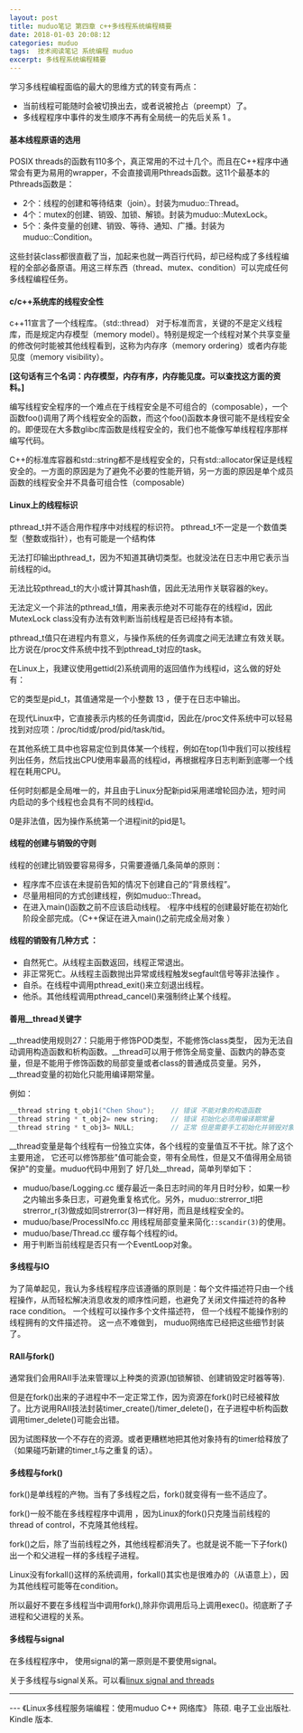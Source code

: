 ```yaml
---
layout: post
title: muduo笔记 第四章 c++多线程系统编程精要
date: 2018-01-03 20:08:12
categories: muduo
tags:  技术阅读笔记 系统编程 muduo 
excerpt: 多线程系统编程精要
---
```


学习多线程编程面临的最大的思维方式的转变有两点：

- 当前线程可能随时会被切换出去，或者说被抢占（preempt）了。 
- 多线程程序中事件的发生顺序不再有全局统一的先后关系 1 。

#### 基本线程原语的选用

POSIX threads的函数有110多个，真正常用的不过十几个。而且在C++程序中通常会有更为易用的wrapper，不会直接调用Pthreads函数。这11个最基本的Pthreads函数是：
 
- 2个：线程的创建和等待结束（join）。封装为muduo::Thread。 
- 4个：mutex的创建、销毁、加锁、解锁。封装为muduo::MutexLock。
- 5个：条件变量的创建、销毁、等待、通知、广播。封装为muduo::Condition。

这些封装class都很直截了当，加起来也就一两百行代码，却已经构成了多线程编程的全部必备原语。用这三样东西（thread、mutex、condition）可以完成任何多线程编程任务。

#### c/c++系统库的线程安全性

c++11宣言了一个线程库。（std::thread）
对于标准而言，关键的不是定义线程库，而是规定内存模型（memory model）。特别是规定一个线程对某个共享变量的修改何时能被其他线程看到，这称为内存序（memory ordering）或者内存能见度（memory visibility）。

**[这句话有三个名词：内存模型，内存有序，内存能见度。可以查找这方面的资料。]**

编写线程安全程序的一个难点在于线程安全是不可组合的（composable），一个函数foo()调用了两个线程安全的函数，而这个foo()函数本身很可能不是线程安全的。即便现在大多数glibc库函数是线程安全的，我们也不能像写单线程程序那样编写代码。

C++的标准库容器和std::string都不是线程安全的，只有std::allocator保证是线程安全的。一方面的原因是为了避免不必要的性能开销，另一方面的原因是单个成员函数的线程安全并不具备可组合性（composable）

#### Linux上的线程标识

pthread_t并不适合用作程序中对线程的标识符。 pthread_t不一定是一个数值类型（整数或指针），也有可能是一个结构体

无法打印输出pthread_t，因为不知道其确切类型。也就没法在日志中用它表示当前线程的id。

无法比较pthread_t的大小或计算其hash值，因此无法用作关联容器的key。 

无法定义一个非法的pthread_t值，用来表示绝对不可能存在的线程id，因此MutexLock class没有办法有效判断当前线程是否已经持有本锁。

pthread_t值只在进程内有意义，与操作系统的任务调度之间无法建立有效关联。比方说在/proc文件系统中找不到pthread_t对应的task。

在Linux上，我建议使用gettid(2)系统调用的返回值作为线程id，这么做的好处有： 

它的类型是pid_t，其值通常是一个小整数 13 ，便于在日志中输出。 

在现代Linux中，它直接表示内核的任务调度id，因此在/proc文件系统中可以轻易找到对应项：/proc/tid或/prod/pid/task/tid。 

在其他系统工具中也容易定位到具体某一个线程，例如在top(1)中我们可以按线程列出任务，然后找出CPU使用率最高的线程id，再根据程序日志判断到底哪一个线程在耗用CPU。

任何时刻都是全局唯一的，并且由于Linux分配新pid采用递增轮回办法，短时间内启动的多个线程也会具有不同的线程id。

0是非法值，因为操作系统第一个进程init的pid是1。


#### 线程的创建与销毁的守则 

线程的创建比销毁要容易得多，只需要遵循几条简单的原则：

- 程序库不应该在未提前告知的情况下创建自己的“背景线程”。
- 尽量用相同的方式创建线程，例如muduo::Thread。
- 在进入main()函数之前不应该启动线程。 ·程序中线程的创建最好能在初始化阶段全部完成。（C++保证在进入main()之前完成全局对象 ）

#### 线程的销毁有几种方式 ： 

- 自然死亡。从线程主函数返回，线程正常退出。 
- 非正常死亡。从线程主函数抛出异常或线程触发segfault信号等非法操作 。 
- 自杀。在线程中调用pthread_exit()来立刻退出线程。 
- 他杀。其他线程调用pthread_cancel()来强制终止某个线程。


#### 善用__thread关键字

__thread使用规则27：只能用于修饰POD类型，不能修饰class类型， 因为无法自动调用构造函数和析构函数。__thread可以用于修饰全局变量、函数内的静态变量，但是不能用于修饰函数的局部变量或者class的普通成员变量。另外，__thread变量的初始化只能用编译期常量。 

例如： 

```c
__thread string t_obj1("Chen Shou");    // 错误 不能对象的构造函数
__thread string * t_obj2= new string;   // 错误 初始化必须用编译期常量
__thread string * t_obj3= NULL;         // 正常 但是需要手工初始化并销毁对象

```
__thread变量是每个线程有一份独立实体，各个线程的变量值互不干扰。除了这个主要用途， 它还可以修饰那些"值可能会变，带有全局性，但是又不值得用全局锁保护"的变量。muduo代码中用到了 好几处__thread，简单列举如下：

 - muduo/base/Logging.cc 缓存最近一条日志时间的年月日时分秒，如果一秒之内输出多条日志，可避免重复格式化。另外，muduo::strerror_tl把strerror_r(3)做成如同strerror(3)一样好用，而且是线程安全的。 
 - muduo/base/ProcessINfo.cc 用线程局部变量来简化`::scandir(3)`的使用。
 - muduo/base/Thread.cc 缓存每个线程的id。 
 - 用于判断当前线程是否只有一个EventLoop对象。

#### 多线程与IO

为了简单起见，我认为多线程程序应该遵循的原则是：每个文件描述符只由一个线程操作，从而轻松解决消息收发的顺序性问题，也避免了关闭文件描述符的各种race condition。 一个线程可以操作多个文件描述符， 但一个线程不能操作别的线程拥有的文件描述符。 这一点不难做到， muduo网络库已经把这些细节封装了。


#### RAII与fork()

通常我们会用RAII手法来管理以上种类的资源(加锁解锁、创建销毁定时器等等).

但是在fork()出来的子进程中不一定正常工作，因为资源在fork()时已经被释放了。比方说用RAII技法封装timer_create()/timer_delete()，在子进程中析构函数调用timer_delete()可能会出错。

因为试图释放一个不存在的资源。或者更糟糕地把其他对象持有的timer给释放了（如果碰巧新建的timer_t与之重复的话）。

#### 多线程与fork()

fork()是单线程的产物。当有了多线程之后，fork()就变得有一些不适应了。

fork()一般不能在多线程程序中调用 ，因为Linux的fork()只克隆当前线程的thread of control，不克隆其他线程。

fork()之后，除了当前线程之外，其他线程都消失了。也就是说不能一下子fork()出一个和父进程一样的多线程子进程。

Linux没有forkall()这样的系统调用，forkall()其实也是很难办的（从语意上），因为其他线程可能等在condition。

所以最好不要在多线程当中调用fork(),除非你调用后马上调用exec()。彻底断了子进程和父进程的关系。

#### 多线程与signal

在多线程程序中， 使用signal的第一原则是不要使用signal。

关于多线程与signal关系。可以看[linux signal and threads](http://blog.xyecho.com/linux-signal/)


---
 \--- 《Linux多线程服务端编程：使用muduo C++ 网络库》 陈硕. 电子工业出版社. Kindle 版本.











